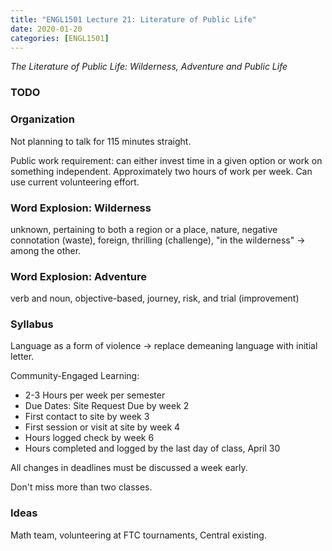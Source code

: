 ```yaml
---
title: "ENGL1501 Lecture 21: Literature of Public Life" 
date: 2020-01-20
categories: [ENGL1501]
---
```


*The Literature of Public Life: Wilderness, Adventure and Public Life*

### TODO

### Organization

Not planning to talk for 115 minutes straight.

Public work requirement: can either invest time in a given option or work on something independent. Approximately two hours of work per week. Can use current volunteering effort.

### Word Explosion: Wilderness

unknown, pertaining to both a region or a place, nature, negative connotation (waste), foreign, thrilling (challenge), "in the wilderness" &rarr; among the other.

### Word Explosion: Adventure

verb and noun, objective-based, journey, risk, and trial (improvement)

### Syllabus

Language as a form of violence &rarr; replace demeaning language with initial letter.

Community-Engaged Learning: 

- 2-3 Hours per week per semester 
- Due Dates: Site Request Due by week 2 
- First contact to site by week 3 
- First session or visit at site by week 4 
- Hours logged check by week 6 
- Hours completed and logged by the last day of class, April 30 

All changes in deadlines must be discussed a week early.

Don't miss more than two classes.

### Ideas

Math team, volunteering at FTC tournaments, Central existing.